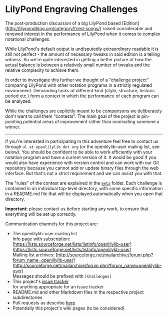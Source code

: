 LilyPond Engraving Challenges
=============================

The post-production discussion of a big LilyPond based [Edition]
(http://lilypondblog.org/category/fried-songs/) raised considerable
and renewed interest in the performance of LilyPond when it comes to
complex notational challenges.

While LilyPond's default output is undisputedly extraordinary readable
it is still not perfect - the amount of necessary tweaks in said edition
is a telling witness. So we're quite interested in getting a better picture
of how the actual balance is between a relatively small number of
tweaks and the relative complexity to achieve them.

In order to investigate this further we thought of a "challenge project"
comparing LilyPond with other notation programs in a strictly regulated
environment. Demanding tasks of different kind (style, structure, 
historic period etc.) form a context in which the performance of each
program can be analyzed.

While the challenges are explicitly meant to be comparisons we
deliberately don't want to call them "contests". The main goal of the
project is pin-pointing potential areas of improvement rather than
nominating someone a winner.

---

If you're interested in participating in this adventure feel free to contact us through
`ul at openlilylib dot org` (or the openlilylib-user mailing list, see below). You should be confident
to be able to work efficiently with your notation program and have a current version of it.
It would be good if you would also have experience with version control
and can work with our Git repository because you cannot add or update
binary files through the web interface. But that's not a strict requirement and we can assist you with that.

The "rules" of the contest are explained in the [`meta`](meta)
folder.
Each challenge is contained in an individual top-level directory, with
some specific information in a README.md file that will be displayed automatically when you open that directory.

**Important:** please contact us before starting any work, to ensure that everything will be set up correctly.

Communication channels for this project are:

- The openlilylib-user mailing list  
  Info page with subscription:
  [https://lists.sourceforge.net/lists/listinfo/openlilylib-user]
  (https://lists.sourceforge.net/lists/listinfo/openlilylib-user)  
  Mailing list archives:
  [http://sourceforge.net/mailarchive/forum.php?forum_name=openlilylib-user]
  (http://sourceforge.net/mailarchive/forum.php?forum_name=openlilylib-user)  
  Messages should be prefixed with `[Challenges]`
- This project's [issue tracker](https://github.com/openlilylib/engraving-challenges/issues)  
  for anything appropriate for an issue tracker
- README.md and other Markdown files in the respective project subdirectories
- Pull requests as describe [here](https://help.github.com/articles/using-pull-requests)
- Potentially this project's wiki pages (to be considered)
